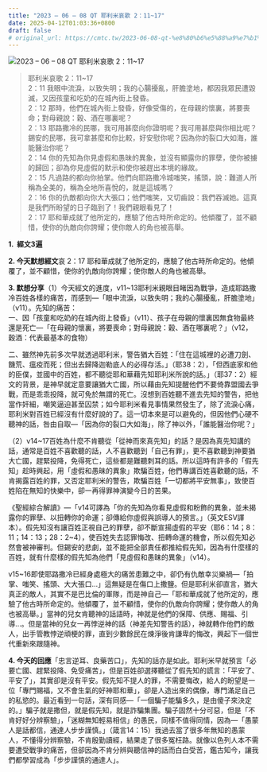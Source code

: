 ```yaml
---
title: "2023 – 06 – 08 QT 耶利米哀歌 2：11~17"
date: 2025-04-12T01:03:36+0800
draft: false
# original_url: https://cmtc.tw/2023-06-08-qt-%e8%80%b6%e5%88%a9%e7%b1%b3%e5%93%80%e6%ad%8c-2%ef%bc%9a1117
---
```


![2023 – 06 – 08 QT  耶利米哀歌 2：11~17](/images/qt.jpg  "2023 – 06 – 08 QT  耶利米哀歌 2：11~17")

> 耶利米哀歌 2：11~17  
> 2：11 我眼中流淚，以致失明；我的心腸擾亂，肝膽塗地，都因我眾民遭毀滅，又因孩童和吃奶的在城內街上發昏。  
> 2：12 那時，他們在城內街上發昏，好像受傷的，在母親的懷裏，將要喪命；對母親說：穀、酒在哪裏呢？  
> 2：13 耶路撒冷的民哪，我可用甚麼向你證明呢？我可用甚麼與你相比呢？錫安的民哪，我可拿甚麼和你比較，好安慰你呢？因為你的裂口大如海，誰能醫治你呢？  
> 2：14 你的先知為你見虛假和愚昧的異象，並沒有顯露你的罪孽，使你被擄的歸回；卻為你見虛假的默示和使你被趕出本境的緣故。  
> 2：15 凡過路的都向你拍掌。他們向耶路撒冷城嗤笑，搖頭，說：難道人所稱為全美的，稱為全地所喜悅的，就是這城嗎？  
> 2：16 你的仇敵都向你大大張口；他們嗤笑，又切齒說：我們吞滅她。這真是我們所盼望的日子臨到了！我們親眼看見了！  
> 2：17 耶和華成就了他所定的，應驗了他古時所命定的。他傾覆了，並不顧惜，使你的仇敵向你誇耀；使你敵人的角也被高舉。

**1.  經文3遍**

**2. 今天默想經文**哀 2：17 耶和華成就了他所定的，應驗了他古時所命定的。他傾覆了，並不顧惜，使你的仇敵向你誇耀；使你敵人的角也被高舉。

**3. 默想分享**（1）今天經文的進度，v11~13耶利米親眼目睹因為戰爭，造成耶路撒冷百姓各樣的痛苦，而感到—「眼中流淚，以致失明；我的心腸擾亂，肝膽塗地」（v11）。先知的痛苦：  
一、因「孩童和吃奶的在城內街上發昏」（v11）、孩子在母親的懷裏因無食物最終還是死亡—「在母親的懷裏，將要喪命；對母親說：穀、酒在哪裏呢？」（v12，穀酒：代表最基本的食物）

二、雖然神先前多次早就透過耶利米，警告猶大百姓：「住在這城裡的必遭刀劍、饑荒、瘟疫而死；但出去歸降迦勒底人的必得存活。」（耶38：2），「但西底家和他的臣僕，並國中的百姓，都不聽從耶和華藉先知耶利米所說的話。」（耶37：2）經文的背景，是神早就定意要讓猶大亡國，所以藉由先知提醒他們不要倚靠盟國去爭戰，而是乖乖投降，就可免於無謂的死亡。沒想到百姓聽不進去先知的警告，把他當作奸細，嘲笑逼迫甚至囚禁；如今耶利米看見事情果然發生了，除了流淚心痛，耶利米對百姓已經沒有什麼好說的了。這一切本來是可以避免的，但因他們心硬不聽神的話，咎由自取—「因為你的裂口大如海」，除了神以外，「誰能醫治你呢？」

（2）v14~17百姓為什麼不肯聽從「從神而來真先知」的話？是因為真先知講的話，通常是百姓不喜歡聽的話，人不喜歡聽到「自己有罪」，更不喜歡聽到神要猶大亡國，趕緊投降，免得死亡，這些都是難聽刺耳的話。所以這時有許多的「假先知」趁時興起，用「虛假和愚昧的異象」欺騙百姓，他們專講百姓喜歡聽的話，不肯揭露百姓的罪，又否定耶利米的警告，欺騙百姓「一切都將平安無事」，致使百姓陷在無知的快樂中，卻一再得罪神演變今日的苦果。

《聖經綜合解讀》—「v14可譯為「你的先知為你看見虛假和粉飾的異象，並未揭露你的罪孽、以扭轉你的命運；卻傳給你虛假與誤導人的預言。」（英文ESV譯本）。假先知沒有讓百姓正視自己的罪孽，卻不斷宣揚虛假的平安（耶6：14；8：11；14：13；28：2~4），使百姓失去認罪悔改、扭轉命運的機會，所以假先知必然會被神審判。但錫安的悲劇，並不能把全部責任都推給假先知，因為有什麼樣的百姓，就有什麼樣的假先知為他們「見虛假和愚昧的異象」（v14）。

v15~16即使耶路撒冷已經身處極大的痛苦患難之中，卻仍有仇敵幸災樂禍—「拍掌、嗤笑、搖頭、大大張口…」這無疑是在傷口上撒鹽。但是耶利米卻直言，猶大真正的敵人，其實不是巴比倫的軍隊，而是神自己—「耶和華成就了他所定的，應驗了他古時所命定的。他傾覆了，並不顧惜，使你的仇敵向你誇耀；使你敵人的角也被高舉。」當神的兒女肯聽神的話語時，神就是他們的保障、供應、賜福、引導…。但是當神的兒女一再悖逆神的話（神差先知警告的話），神就轉作他們的敵人，出手管教悖逆頑梗的罪，直到少數餘民在煉淨後肯謙卑的悔改，興起下一個世代重新來跟隨神。

**4. 今天的回應**「忠言逆耳、良藥苦口」，先知的話亦是如此。耶利米早就預言「必要亡國、趕緊投降、免受痛苦」，但是百姓卻選擇聽從了假先知的謊言：「平安了、平安了」，其實卻是沒有平安。假先知不提人的罪，不需要悔改，給人的盼望是一位「專門賜福，又不會生氣的好神耶和華」，卻是人造出來的偶像，專門滿足自己的私慾的。最近看到一句話，深有同感—「一個騙子能騙多久，是由傻子來決定的。」騙子就是撒但，就是假先知，就是詐騙集團。騙子固然十分可惡，但是「不肯好好分辨察驗」，「迷糊無知輕易相信」的愚民，同樣不值得同情，因為—「愚蒙人是話都信，通達人步步謹慎。」（箴言14：15）我過去當了很多年無知的愚蒙人，不懂得分辨察驗，不肯殷勤讀經，結果走了很多冤枉路。就像以色列人本不需要遭受戰爭的痛苦，但卻因為不肯分辨與聽信神的話而白白受苦，鑑古知今，讓我們都學習成為「步步謹慎的通達人」。